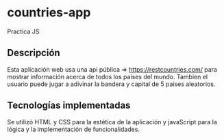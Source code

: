# countries-app
Practica JS 
## Descripción
Esta aplicación web usa una api pública => https://restcountries.com/ para mostrar información acerca de todos los países del mundo. Tambien el usuario puede jugar a adivinar la bandera y capital de 5 paises aleatorios.
## Tecnologías implementadas
Se utilizó HTML y CSS para la estética de la aplicación y javaScript para la lógica y la implementación de funcionalidades.
